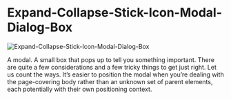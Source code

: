 # Expand-Collapse-Stick-Icon-Modal-Dialog-Box

![Expand-Collapse-Stick-Icon-Modal-Dialog-Box](https://user-images.githubusercontent.com/82109268/129259711-cef62ee3-01f4-4a4e-93fc-4364e02e2bfa.jpg)


A modal. A small box that pops up to tell you something important. There are quite a few considerations and a few tricky things to get just right. Let us count the ways. It’s easier to position the modal when you’re dealing with the page-covering body rather than an unknown set of parent elements, 
each potentially with their own positioning context.
